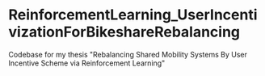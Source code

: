 # ReinforcementLearning_UserIncentivizationForBikeshareRebalancing
Codebase for my thesis "Rebalancing Shared Mobility Systems By User Incentive Scheme via Reinforcement Learning"
